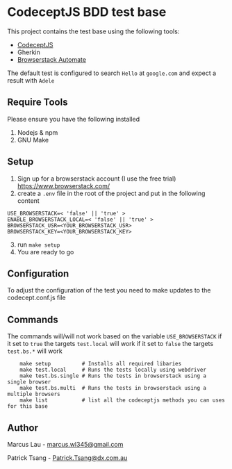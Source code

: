 # CodeceptJS BDD test base
This project contains the test base using the following tools:

- [CodeceptJS](https://codecept.io/)
- Gherkin
- [Browserstack Automate](https://www.browserstack.com/automate)

The default test is configured to search `Hello` at `google.com` and expect a result with `Adele`

## Require Tools
Please ensure you have the following installed

1. Nodejs & npm
2. GNU Make

## Setup
1. Sign up for a browserstack account (I use the free trial) https://www.browserstack.com/
2. create a `.env` file in the root of the project and put in the following content
```
USE_BROWSERSTACK=< 'false' || 'true' >
ENABLE_BROWSERSTACK_LOCAL=< 'false' || 'true' >
BROWSERSTACK_USR=<YOUR_BROWSERSTACK_USR>
BROWSERSTACK_KEY=<YOUR_BROWSERSTACK_KEY>
```
3. run `make setup`
4. You are ready to go

## Configuration
To adjust the configuration of the test you need to make updates to the codecept.conf.js file

## Commands
The commands will/will not work based on the variable `USE_BROWSERSTACK`
if it set to `true` the targets `test.local` will work
if it set to `false` the targets `test.bs.*` will work 

```
    make setup          # Installs all required libaries
    make test.local     # Runs the tests locally using webdriver
    make test.bs.single # Runs the tests in browserstack using a single browser
    make test.bs.multi  # Runs the tests in browserstack using a multiple browsers 
    make list           # list all the codeceptjs methods you can uses for this base
```

## Author
Marcus Lau - marcus.wl345@gmail.com

Patrick Tsang - Patrick.Tsang@dx.com.au
